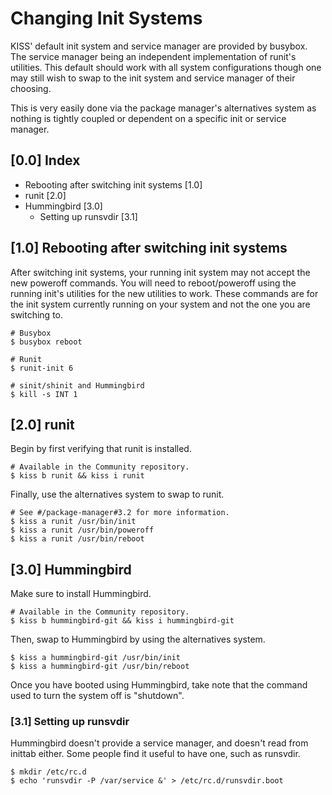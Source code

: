 # Changing Init Systems

KISS' default init system and service manager are provided by busybox. The
service manager being an independent implementation of runit's utilities. This
default should work with all system configurations though one may still wish to
swap to the init system and service manager of their choosing.

This is very easily done via the package manager's alternatives system as
nothing is tightly coupled or dependent on a specific init or service manager.

## [0.0] Index

- Rebooting after switching init systems                                   [1.0]
- runit                                                                    [2.0]
- Hummingbird                                                              [3.0]
    - Setting up runsvdir                                                  [3.1]

## [1.0] Rebooting after switching init systems

After switching init systems, your running init system may not accept the
new poweroff commands. You will need to reboot/poweroff using the running init's
utilities for the new utilities to work. These commands are for the init system
currently running on your system and not the one you are switching to.

    # Busybox
    $ busybox reboot

    # Runit
    $ runit-init 6

    # sinit/shinit and Hummingbird 
    $ kill -s INT 1

## [2.0] runit

Begin by first verifying that runit is installed.

    # Available in the Community repository.
    $ kiss b runit && kiss i runit

Finally, use the alternatives system to swap to runit.

    # See #/package-manager#3.2 for more information.
    $ kiss a runit /usr/bin/init
    $ kiss a runit /usr/bin/poweroff
    $ kiss a runit /usr/bin/reboot

## [3.0] Hummingbird

Make sure to install Hummingbird.

    # Available in the Community repository.
    $ kiss b hummingbird-git && kiss i hummingbird-git

Then, swap to Hummingbird by using the alternatives system.

    $ kiss a hummingbird-git /usr/bin/init
    $ kiss a hummingbird-git /usr/bin/reboot

Once you have booted using Hummingbird, take note that the command used to
turn the system off is "shutdown".

### [3.1] Setting up runsvdir

Hummingbird doesn't provide a service manager, and doesn't read from
inittab either. Some people find it useful to have one, such as runsvdir.

    $ mkdir /etc/rc.d
    $ echo 'runsvdir -P /var/service &' > /etc/rc.d/runsvdir.boot
